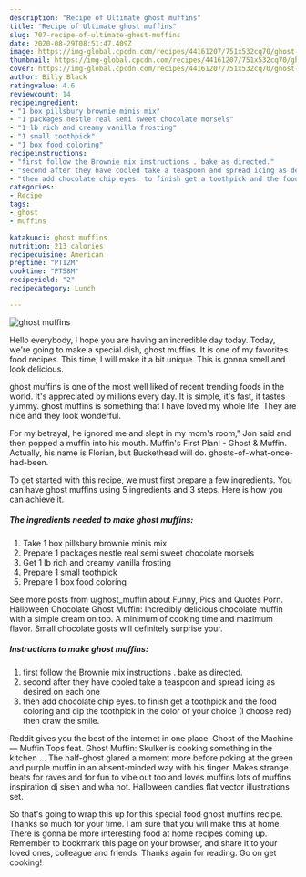 ```yaml
---
description: "Recipe of Ultimate ghost muffins"
title: "Recipe of Ultimate ghost muffins"
slug: 707-recipe-of-ultimate-ghost-muffins
date: 2020-08-29T08:51:47.409Z
image: https://img-global.cpcdn.com/recipes/44161207/751x532cq70/ghost-muffins-recipe-main-photo.jpg
thumbnail: https://img-global.cpcdn.com/recipes/44161207/751x532cq70/ghost-muffins-recipe-main-photo.jpg
cover: https://img-global.cpcdn.com/recipes/44161207/751x532cq70/ghost-muffins-recipe-main-photo.jpg
author: Billy Black
ratingvalue: 4.6
reviewcount: 14
recipeingredient:
- "1 box pillsbury brownie minis mix"
- "1 packages nestle real semi sweet chocolate morsels"
- "1 lb rich and creamy vanilla frosting"
- "1 small toothpick"
- "1 box food coloring"
recipeinstructions:
- "first follow the Brownie mix instructions . bake as directed."
- "second after they have cooled take a teaspoon and spread icing as desired on each one"
- "then add chocolate chip eyes. to finish get a toothpick and the food coloring and dip the toothpick in the color of your choice (I choose red)  then draw the smile."
categories:
- Recipe
tags:
- ghost
- muffins

katakunci: ghost muffins 
nutrition: 213 calories
recipecuisine: American
preptime: "PT12M"
cooktime: "PT58M"
recipeyield: "2"
recipecategory: Lunch

---
```



![ghost muffins](https://img-global.cpcdn.com/recipes/44161207/751x532cq70/ghost-muffins-recipe-main-photo.jpg)

Hello everybody, I hope you are having an incredible day today. Today, we're going to make a special dish, ghost muffins. It is one of my favorites food recipes. This time, I will make it a bit unique. This is gonna smell and look delicious.

ghost muffins is one of the most well liked of recent trending foods in the world. It's appreciated by millions every day. It is simple, it's fast, it tastes yummy. ghost muffins is something that I have loved my whole life. They are nice and they look wonderful.

For my betrayal, he ignored me and slept in my mom&#39;s room,&#34; Jon said and then popped a muffin into his mouth. Muffin&#39;s First Plan! - Ghost &amp; Muffin. Actually, his name is Florian, but Buckethead will do. ghosts-of-what-once-had-been.


To get started with this recipe, we must first prepare a few ingredients. You can have ghost muffins using 5 ingredients and 3 steps. Here is how you can achieve it.

<!--inarticleads1-->

##### The ingredients needed to make ghost muffins:

1. Take 1 box pillsbury brownie minis mix
1. Prepare 1 packages nestle real semi sweet chocolate morsels
1. Get 1 lb rich and creamy vanilla frosting
1. Prepare 1 small toothpick
1. Prepare 1 box food coloring


See more posts from u/ghost_muffin about Funny, Pics and Quotes Porn. Halloween Chocolate Ghost Muffin: Incredibly delicious chocolate muffin with a simple cream on top. A minimum of cooking time and maximum flavor. Small chocolate gosts will definitely surprise your. 

<!--inarticleads2-->

##### Instructions to make ghost muffins:

1. first follow the Brownie mix instructions . bake as directed.
1. second after they have cooled take a teaspoon and spread icing as desired on each one
1. then add chocolate chip eyes. to finish get a toothpick and the food coloring and dip the toothpick in the color of your choice (I choose red)  then draw the smile.


Reddit gives you the best of the internet in one place. Ghost of the Machine — Muffin Tops feat. Ghost Muffin: Skulker is cooking something in the kitchen … The half-ghost glared a moment more before poking at the green and purple muffin in an absent-minded way with his finger. Makes strange beats for raves and for fun to vibe out too and loves muffins lots of muffins inspiration dj sisen and wha not. Halloween candies flat vector illustrations set. 

So that's going to wrap this up for this special food ghost muffins recipe. Thanks so much for your time. I am sure that you will make this at home. There is gonna be more interesting food at home recipes coming up. Remember to bookmark this page on your browser, and share it to your loved ones, colleague and friends. Thanks again for reading. Go on get cooking!
